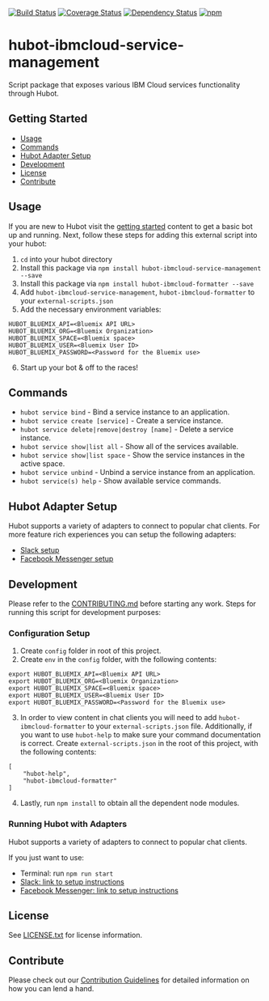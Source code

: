 [![Build Status](https://travis-ci.org/ibm-cloud-solutions/hubot-ibmcloud-service-management.svg?branch=master)](https://travis-ci.org/ibm-cloud-solutions/hubot-ibmcloud-service-management)
[![Coverage Status](https://coveralls.io/repos/github/ibm-cloud-solutions/hubot-ibmcloud-service-management/badge.svg?branch=master)](https://coveralls.io/github/ibm-cloud-solutions/hubot-ibmcloud-service-management?branch=master)
[![Dependency Status](https://dependencyci.com/github/ibm-cloud-solutions/hubot-ibmcloud-service-management/badge)](https://dependencyci.com/github/ibm-cloud-solutions/hubot-ibmcloud-service-management)
[![npm](https://img.shields.io/npm/v/hubot-ibmcloud-service-management.svg?maxAge=2592000)](https://www.npmjs.com/package/hubot-ibmcloud-service-management)

# hubot-ibmcloud-service-management

Script package that exposes various IBM Cloud services functionality through Hubot.

## Getting Started
  * [Usage](#usage)
  * [Commands](#commands)
  * [Hubot Adapter Setup](#hubot-adapter-setup)
  * [Development](#development)
  * [License](#license)
  * [Contribute](#contribute)

## Usage

If you are new to Hubot visit the [getting started](https://hubot.github.com/docs/) content to get a basic bot up and running.  Next, follow these steps for adding this external script into your hubot:

1. `cd` into your hubot directory
2. Install this package via `npm install hubot-ibmcloud-service-management --save`
3. Install this package via `npm install hubot-ibmcloud-formatter --save`
4. Add `hubot-ibmcloud-service-management`, `hubot-ibmcloud-formatter` to your `external-scripts.json`
5. Add the necessary environment variables:
```
HUBOT_BLUEMIX_API=<Bluemix API URL>
HUBOT_BLUEMIX_ORG=<Bluemix Organization>
HUBOT_BLUEMIX_SPACE=<Bluemix space>
HUBOT_BLUEMIX_USER=<Bluemix User ID>
HUBOT_BLUEMIX_PASSWORD=<Password for the Bluemix use>
```
6. Start up your bot & off to the races!


## Commands

- `hubot service bind` - Bind a service instance to an application.
- `hubot service create [service]` - Create a service instance.
- `hubot service delete|remove|destroy [name]` - Delete a service instance.
- `hubot service show|list all` - Show all of the services available.
- `hubot service show|list space` - Show the service instances in the active space.
- `hubot service unbind` - Unbind a service instance from an application.
- `hubot service(s) help` - Show available service commands.

## Hubot Adapter Setup

Hubot supports a variety of adapters to connect to popular chat clients.  For more feature rich experiences you can setup the following adapters:
- [Slack setup](https://github.com/ibm-cloud-solutions/hubot-ibmcloud-service-management/blob/master/docs/adapters/slack.md)
- [Facebook Messenger setup](https://github.com/ibm-cloud-solutions/hubot-ibmcloud-service-management/blob/master/docs/adapters/facebook.md)

## Development

Please refer to the [CONTRIBUTING.md](https://github.com/ibm-cloud-solutions/hubot-ibmcloud-service-management/blob/master/CONTRIBUTING.md) before starting any work.  Steps for running this script for development purposes:

### Configuration Setup

1. Create `config` folder in root of this project.
2. Create `env` in the `config` folder, with the following contents:
```
export HUBOT_BLUEMIX_API=<Bluemix API URL>
export HUBOT_BLUEMIX_ORG=<Bluemix Organization>
export HUBOT_BLUEMIX_SPACE=<Bluemix space>
export HUBOT_BLUEMIX_USER=<Bluemix User ID>
export HUBOT_BLUEMIX_PASSWORD=<Password for the Bluemix use>
```
3. In order to view content in chat clients you will need to add `hubot-ibmcloud-formatter` to your `external-scripts.json` file. Additionally, if you want to use `hubot-help` to make sure your command documentation is correct.  Create `external-scripts.json` in the root of this project, with the following contents:
```
[
	"hubot-help",
	"hubot-ibmcloud-formatter"
]
```
4. Lastly, run `npm install` to obtain all the dependent node modules.

### Running Hubot with Adapters

Hubot supports a variety of adapters to connect to popular chat clients.

If you just want to use:
 - Terminal: run `npm run start`
 - [Slack: link to setup instructions](https://github.com/ibm-cloud-solutions/hubot-ibmcloud-service-management/blob/master/docs/adapters/slack.md)
 - [Facebook Messenger: link to setup instructions](https://github.com/ibm-cloud-solutions/hubot-ibmcloud-service-management/blob/master/docs/adapters/facebook.md)

## License

See [LICENSE.txt](https://github.com/ibm-cloud-solutions/hubot-ibmcloud-service-management/blob/master/LICENSE.txt) for license information.

## Contribute

Please check out our [Contribution Guidelines](https://github.com/ibm-cloud-solutions/hubot-ibmcloud-service-management/blob/master/CONTRIBUTING.md) for detailed information on how you can lend a hand.
